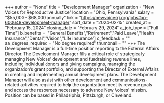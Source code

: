 +++
author = "None"
title = "Development Manager"
organization = "New Voices for Reproductive Justice"
location = "Ohio, Pennsylvania"
salary = "$55,000 - $68,000 annually"
link = "https://newvoicesrj.org/jobs#op-600648-development-manager"
sort_date = "2024-02-15"
created_at = "February 15, 2024"
closing_date = "February 29, 2024"
a_job_type = ["Full Time"]
b_benefits = ["General Benefits","Retirement","Paid Leave","Health Insurance","Dental","Vision","Life insurance"]
c_feedback = ""
aa_degrees_required = "No degree required"
thumbnail = ""
+++
The Development Manager is a full-time position reporting to the External Affairs Director. The Development Manager fills a critical role of strategically managing New Voices’ development and fundraising revenue lines, including individual donors and giving campaigns, managing the organization’s grant portfolio, and supporting the Director of External Affairs in creating and implementing annual development plans. The Development Manager will also assist with other development and communications-related activities required to help the organization meet its revenue goals and access the resources necessary to advance New Voices’ mission.   Position can be based in Philadelphia, Pittsburgh, or Cleveland.